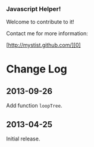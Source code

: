 ### Javascript Helper!

Welcome to contribute to it!

Contact me for more information:  

[http://mystist.github.com/][0]  

[0]: http://mystist.github.com/

# Change Log

## 2013-09-26
Add function `loopTree`.

## 2013-04-25  
Initial release.
